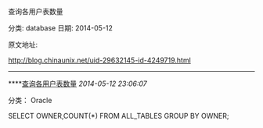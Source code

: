 查询各用户表数量

分类: database
日期: 2014-05-12

原文地址: 

http://blog.chinaunix.net/uid-29632145-id-4249719.html

------

****[查询各用户表数量]() *2014-05-12 23:06:07*

分类： Oracle

SELECT OWNER,COUNT(\*) FROM ALL_TABLES GROUP BY OWNER; 